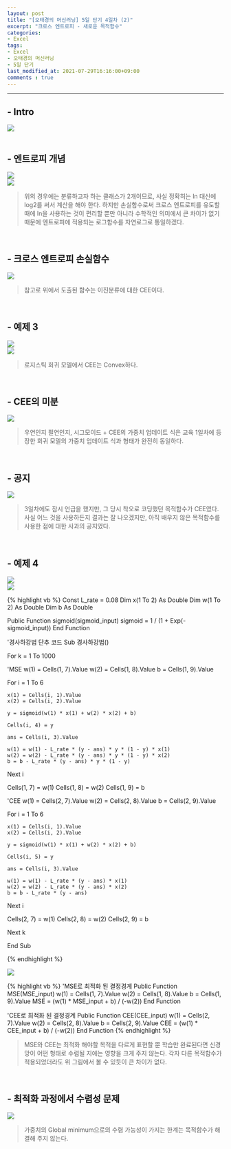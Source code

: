 ```yaml
---
layout: post
title: "[오태경의 머신러닝] 5일 단기 4일차 (2)"
excerpt: "크로스 엔트로피 - 새로운 목적함수"
categories:
- Excel
tags:
- Excel
- 오태경의 머신러닝
- 5일 단기
last_modified_at: 2021-07-29T16:16:00+09:00
comments : true
---
```

<hr>

<h2>- Intro</h2>
<div style="align-items: center;">
    <img src="/assets/post-image/Excel-5일-단기-4/슬라이드12.PNG">
</div>

<br>
<h2>- 엔트로피 개념</h2>
<div style="align-items: center;">
    <img src="/assets/post-image/Excel-5일-단기-4/슬라이드13.PNG">
</div>
<div style="align-items: center;">
    <img src="/assets/post-image/Excel-5일-단기-4/슬라이드14.PNG">
</div>

> 위의 경우에는 분류하고자 하는 클래스가 2개이므로, 사실 정확히는 ln 대신에 log2를 써서 계산을 해야 한다. 하지만 손실함수로써 크로스 엔트로피를 유도할 때에 ln을 사용하는 것이 편리할 뿐만 아니라 수학적인 의미에서 큰 차이가 없기 때문에 엔트로피에 적용되는 로그함수를 자연로그로 통일하겠다.

<br>
<h2>- 크로스 엔트로피 손실함수</h2>
<div style="align-items: center;">
    <img src="/assets/post-image/Excel-5일-단기-4/슬라이드15.PNG">
</div>

> 참고로 위에서 도출된 함수는 이진분류에 대한 CEE이다.

<br>
<h2>- 예제 3</h2>
<div style="align-items: center;">
    <img src="/assets/post-image/Excel-5일-단기-4/슬라이드16.PNG">
</div>
<div style="align-items: center;">
    <img src="/assets/post-image/Excel-5일-단기-4/슬라이드17.PNG">
</div>

> 로지스틱 회귀 모델에서 CEE는 Convex하다.

<br>
<h2>- CEE의 미분</h2>
<div style="align-items: center;">
    <img src="/assets/post-image/Excel-5일-단기-4/슬라이드18.PNG">
</div>

> 우연인지 필연인지, 시그모이드 + CEE의 가중치 업데이트 식은 교육 1일차에 등장한 회귀 모델의 가중치 업데이트 식과 형태가 완전히 동일하다.

<br>
<h2>- 공지</h2>
<div style="align-items: center;">
    <img src="/assets/post-image/Excel-5일-단기-4/슬라이드19.PNG">
</div>

> 3일차에도 잠시 언급을 했지만, 그 당시 착오로 코딩했던 목적함수가 CEE였다. 사실 어느 것을 사용하든지 결과는 잘 나오겠지만, 아직 배우지 않은 목적함수를 사용한 점에 대한 사과의 공지였다.

<br>
<h2>- 예제 4</h2>
<div style="align-items: center;">
    <img src="/assets/post-image/Excel-5일-단기-4/슬라이드20.PNG">
</div>
<div style="align-items: center;">
    <img src="/assets/post-image/Excel-5일-단기-4/슬라이드21.PNG">
</div>

{% highlight vb %}
Const L_rate = 0.08
Dim x(1 To 2) As Double
Dim w(1 To 2) As Double
Dim b As Double

Public Function sigmoid(sigmoid_input)
    sigmoid = 1 / (1 + Exp(-sigmoid_input))
End Function

'경사하강법 단추 코드
Sub 경사하강법()

For k = 1 To 1000

'MSE
w(1) = Cells(1, 7).Value
w(2) = Cells(1, 8).Value
b = Cells(1, 9).Value

For i = 1 To 6

    x(1) = Cells(i, 1).Value
    x(2) = Cells(i, 2).Value

    y = sigmoid(w(1) * x(1) + w(2) * x(2) + b)

    Cells(i, 4) = y

    ans = Cells(i, 3).Value

    w(1) = w(1) - L_rate * (y - ans) * y * (1 - y) * x(1)
    w(2) = w(2) - L_rate * (y - ans) * y * (1 - y) * x(2)
    b = b - L_rate * (y - ans) * y * (1 - y)

Next i

Cells(1, 7) = w(1)
Cells(1, 8) = w(2)
Cells(1, 9) = b

'CEE
w(1) = Cells(2, 7).Value
w(2) = Cells(2, 8).Value
b = Cells(2, 9).Value

For i = 1 To 6

    x(1) = Cells(i, 1).Value
    x(2) = Cells(i, 2).Value

    y = sigmoid(w(1) * x(1) + w(2) * x(2) + b)

    Cells(i, 5) = y

    ans = Cells(i, 3).Value

    w(1) = w(1) - L_rate * (y - ans) * x(1)
    w(2) = w(2) - L_rate * (y - ans) * x(2)
    b = b - L_rate * (y - ans)

Next i

Cells(2, 7) = w(1)
Cells(2, 8) = w(2)
Cells(2, 9) = b

Next k

End Sub

{% endhighlight %}

<div style="align-items: center;">
    <img src="/assets/post-image/Excel-5일-단기-4/슬라이드22.PNG">
</div>

{% highlight vb %}
'MSE로 최적화 된 결정경계
Public Function MSE(MSE_input)
w(1) = Cells(1, 7).Value
w(2) = Cells(1, 8).Value
b = Cells(1, 9).Value
MSE = (w(1) * MSE_input + b) / (-w(2))
End Function

'CEE로 최적화 된 결정경계
Public Function CEE(CEE_input)
w(1) = Cells(2, 7).Value
w(2) = Cells(2, 8).Value
b = Cells(2, 9).Value
CEE = (w(1) * CEE_input + b) / (-w(2))
End Function
{% endhighlight %}

> MSE와 CEE는 최적화 해야할 목적을 다르게 표현할 뿐 학습만 완료된다면 신경망이 어떤 형태로 수렴될 지에는 영향을 크게 주지 않는다. 각자 다른 목적함수가 적용되었더라도 위 그림에서 볼 수 있듯이 큰 차이가 없다.

<br>
<h2>- 최적화 과정에서 수렴성 문제</h2>
<div style="align-items: center;">
    <img src="/assets/post-image/Excel-5일-단기-4/슬라이드23.PNG">
</div>

> 가중치의 Global minimum으로의 수렴 가능성이 가지는 한계는 목적함수가 해결해 주지 않는다.

<br>